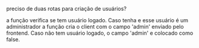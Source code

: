 preciso de duas rotas para criação de usuários?

a função verifica se tem usuário logado. Caso tenha e esse usuário é um administrador
a função cria o client com o campo 'admin' enviado pelo frontend.
Caso não tem usuário logado, o campo 'admin' e colocado como false.
